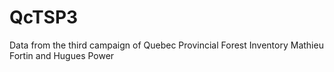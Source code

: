 # QcTSP3
Data from the third campaign of Quebec Provincial Forest Inventory
Mathieu Fortin and Hugues Power
